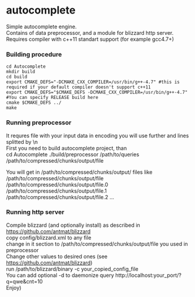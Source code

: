autocomplete
============
Simple autocomplete engine.  
Contains of data preprocessor, and a module for blizzard http server.  
Requires compiler with c++11 standart support (for example gcc4.7+)  

### Building procedure
    cd Autocomplete
    mkdir build
    cd build
    export CMAKE_DEFS="-DCMAKE_CXX_COMPILER=/usr/bin/g++-4.7" #this is required if your default compiler doesn't support c++11
    export CMAKE_DEFS="$CMAKE_DEFS -DCMAKE_CXX_COMPILER=/usr/bin/g++-4.7" #You can specify RELEASE build here
    cmake $CMAKE_DEFS ../
    make

### Running preprocessor
It requres file with your input data in encoding you will use further and lines splitted by \n  
First you need to build autocomplete project, than  
    cd Autocomplete
    ./build/preprocessor /path/to/queries /path/to/compressed/chunks/output/file

You will get in /path/to/compressed/chunks/output/ files like  
    /path/to/compressed/chunks/output/file
    /path/to/compressed/chunks/output/file.0
    /path/to/compressed/chunks/output/file.1
    /path/to/compressed/chunks/output/file.2
    ...

### Running http server
Compile blizzard (and optionally install) as described in https://github.com/antmat/blizzard  
copy config/blizzard.xml to any file  
change in it <params> section to /path/to/compressed/chunks/output/file you used in preprocessor  
Change other values to desired ones (see https://github.com/antmat/blizzard)  
run /path/to/blizzard/binary -c your_copied_config_file  
You can add optional -d to daemonize
query http://localhost:your_port/?q=qwe&cnt=10  
Enjoy)

